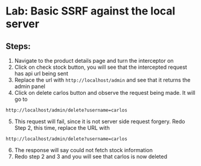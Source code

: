 # Lab: Basic SSRF against the local server

## Steps:

1. Navigate to the product details page and turn the interceptor on
2. Click on check stock button, you will see that the intercepted request has api url being sent
3. Replace the url with `http://localhost/admin` and see that it returns the admin panel
4. Click on delete carlos button and observe the request being made. It will go to 
```
http://localhost/admin/delete?username=carlos
```
5. This request will fail, since it is not server side request forgery. Redo Step 2, this time, replace the URL with
```
http://localhost/admin/delete?username=carlos
```
6. The response will say could not fetch stock information
7. Redo step 2 and 3 and you will see that carlos is now deleted